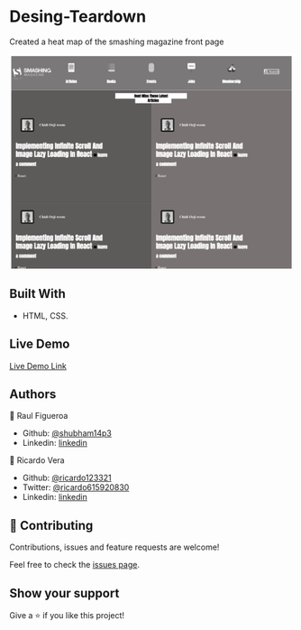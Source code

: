 # Desing-Teardown

Created a heat map of the smashing magazine front page

![screenshot](screenshot.png)

## Built With

- HTML, CSS.

## Live Demo

[Live Demo Link](https://raw.githack.com/ricardo123321/Design-Teardown/features/index.html)

## Authors

👤 Raul Figueroa

- Github: [@shubham14p3](http://github.com/shubham14p3/)
- Linkedin: [linkedin](https://www.linkedin.com/in/shubham14p3//)

👤 Ricardo Vera

- Github: [@ricardo123321](https://github.com/ricardo123321)
- Twitter: [@ricardo615920830](https://twitter.com/ricardo615920830)
- Linkedin: [linkedin](https://www.linkedin.com/in/ricardo-vera-7381a81a2/)

## 🤝 Contributing

Contributions, issues and feature requests are welcome!

Feel free to check the [issues page](issues/).

## Show your support

Give a ⭐️ if you like this project!


